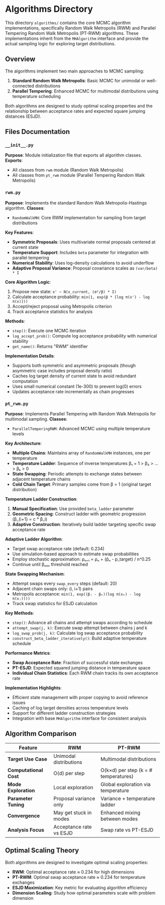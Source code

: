 # Algorithms Directory

This directory `algorithms/` contains the core MCMC algorithm implementations, specifically Random Walk Metropolis (RWM) and Parallel Tempering Random Walk Metropolis (PT-RWM) algorithms. These implementations inherit from the `MHAlgorithm` interface and provide the actual sampling logic for exploring target distributions.

## Overview

The algorithms implement two main approaches to MCMC sampling:
1. **Standard Random Walk Metropolis**: Basic MCMC for unimodal or well-connected distributions
2. **Parallel Tempering**: Enhanced MCMC for multimodal distributions using temperature scheduling

Both algorithms are designed to study optimal scaling properties and the relationship between acceptance rates and expected square jumping distances (ESJD).

## Files Documentation

### `__init__.py`
**Purpose**: Module initialization file that exports all algorithm classes.
**Exports**:
- All classes from `rwm` module (Random Walk Metropolis)
- All classes from `pt_rwm` module (Parallel Tempering Random Walk Metropolis)

### `rwm.py`
**Purpose**: Implements the standard Random Walk Metropolis-Hastings algorithm.
**Classes**:
- `RandomWalkMH`: Core RWM implementation for sampling from target distributions

**Key Features**:
- **Symmetric Proposals**: Uses multivariate normal proposals centered at current state
- **Temperature Support**: Includes `beta` parameter for integration with parallel tempering
- **Numerical Stability**: Uses log-density calculations to avoid underflow
- **Adaptive Proposal Variance**: Proposal covariance scales as `(var/beta) * I`

**Core Algorithm Logic**:
1. Propose new state: `x' ~ N(x_current, (σ²/β) * I)`
2. Calculate acceptance probability: `min(1, exp(β * [log π(x') - log π(x)]))`
3. Accept/reject proposal using Metropolis criterion
4. Track acceptance statistics for analysis

**Methods**:
- `step()`: Execute one MCMC iteration
- `log_accept_prob()`: Compute log acceptance probability with numerical stability
- `get_name()`: Returns "RWM" identifier

**Implementation Details**:
- Supports both symmetric and asymmetric proposals (though asymmetric case includes proposal density ratio)
- Caches log target density of current state to avoid redundant computation
- Uses small numerical constant (1e-300) to prevent log(0) errors
- Updates acceptance rate incrementally as chain progresses

### `pt_rwm.py`
**Purpose**: Implements Parallel Tempering with Random Walk Metropolis for multimodal sampling.
**Classes**:
- `ParallelTemperingRWM`: Advanced MCMC using multiple temperature levels

**Key Architecture**:
- **Multiple Chains**: Maintains array of `RandomWalkMH` instances, one per temperature
- **Temperature Ladder**: Sequence of inverse temperatures β₁ = 1 > β₂ > ... > βₖ > 0
- **State Swapping**: Periodic attempts to exchange states between adjacent temperature chains
- **Cold Chain Target**: Primary samples come from β = 1 (original target distribution)

**Temperature Ladder Construction**:
1. **Manual Specification**: Use provided `beta_ladder` parameter
2. **Geometric Spacing**: Construct ladder with geometric progression (β_{i+1} = c * β_i)
3. **Adaptive Construction**: Iteratively build ladder targeting specific swap acceptance rate

**Adaptive Ladder Algorithm**:
- Target swap acceptance rate (default: 0.234)
- Use simulation-based approach to estimate swap probabilities
- Employ stochastic approximation: ρₙ₊₁ = ρₙ + (p̂ₙ - p_target) / n^0.25
- Continue until βₘᵢₙ threshold reached

**State Swapping Mechanism**:
- Attempt swaps every `swap_every` steps (default: 20)
- Adjacent chain swaps only: (i, i+1) pairs
- Metropolis acceptance: `min(1, exp((βⱼ - βₖ)(log π(xₖ) - log π(xⱼ))))`
- Track swap statistics for ESJD calculation

**Key Methods**:
- `step()`: Advance all chains and attempt swaps according to schedule
- `attempt_swap(j, k)`: Execute swap attempt between chains j and k
- `log_swap_prob(j, k)`: Calculate log swap acceptance probability
- `construct_beta_ladder_iteratively()`: Build adaptive temperature schedule

**Performance Metrics**:
- **Swap Acceptance Rate**: Fraction of successful state exchanges
- **PT-ESJD**: Expected squared jumping distance in temperature space
- **Individual Chain Statistics**: Each RWM chain tracks its own acceptance rate

**Implementation Highlights**:
- Efficient state management with proper copying to avoid reference issues
- Caching of log target densities across temperature levels
- Support for different ladder construction strategies
- Integration with base `MHAlgorithm` interface for consistent analysis

## Algorithm Comparison

| Feature | RWM | PT-RWM |
|---------|-----|--------|
| **Target Use Case** | Unimodal distributions | Multimodal distributions |
| **Computational Cost** | O(d) per step | O(k×d) per step (k = # temperatures) |
| **Mode Exploration** | Local exploration | Global exploration via temperature |
| **Parameter Tuning** | Proposal variance only | Variance + temperature ladder |
| **Convergence** | May get stuck in modes | Enhanced mixing between modes |
| **Analysis Focus** | Acceptance rate vs ESJD | Swap rate vs PT-ESJD |

## Optimal Scaling Theory

Both algorithms are designed to investigate optimal scaling properties:
- **RWM**: Optimal acceptance rate ≈ 0.234 for high dimensions
- **PT-RWM**: Optimal swap acceptance rate ≈ 0.234 for temperature exchanges
- **ESJD Maximization**: Key metric for evaluating algorithm efficiency
- **Dimension Scaling**: Study how optimal parameters scale with problem dimension